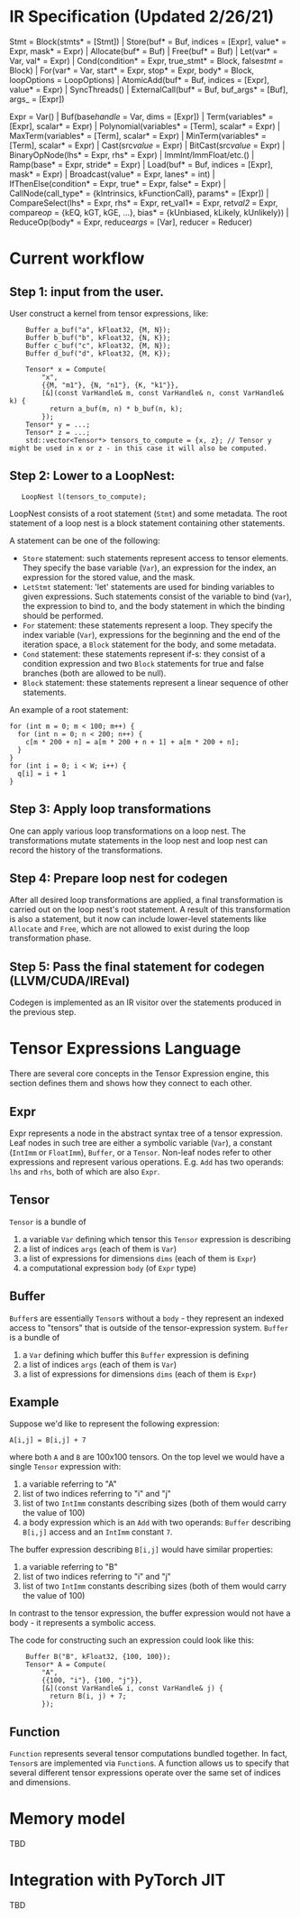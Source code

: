 # IR Specification (Updated 2/26/21)

Stmt
= Block(stmts* = [Stmt])
| Store(buf* = Buf, indices = [Expr], value* = Expr, mask* = Expr)
| Allocate(buf* = Buf)
| Free(buf* = Buf)
| Let(var* = Var, val* = Expr)
| Cond(condition* = Expr, true_stmt* = Block, false*stmt* = Block)
| For(var* = Var, start* = Expr, stop* = Expr, body* = Block, loopOptions = LoopOptions)
| AtomicAdd(buf* = Buf, indices = [Expr], value* = Expr)
| SyncThreads()
| ExternalCall(buf* = Buf, buf_args* = [Buf], args\_ = [Expr])

Expr
= Var()
| Buf(base*handle* = Var, dims = [Expr])
| Term(variables* = [Expr], scalar* = Expr)
| Polynomial(variables* = [Term], scalar* = Expr)
| MaxTerm(variables* = [Term], scalar* = Expr)
| MinTerm(variables* = [Term], scalar* = Expr)
| Cast(src*value* = Expr)
| BitCast(src*value* = Expr)
| BinaryOpNode(lhs* = Expr, rhs* = Expr)
| ImmInt/ImmFloat/etc.()
| Ramp(base* = Expr, stride* = Expr)
| Load(buf* = Buf, indices = [Expr], mask* = Expr)
| Broadcast(value* = Expr, lanes* = int)
| IfThenElse(condition* = Expr, true* = Expr, false* = Expr)
| CallNode(call_type* = {kIntrinsics, kFunctionCall}, params* = [Expr])
| CompareSelect(lhs* = Expr, rhs* = Expr, ret_val1* = Expr, ret*val2* = Expr, compare*op* = {kEQ, kGT, kGE, ...}, bias* = {kUnbiased, kLikely, kUnlikely})
| ReduceOp(body* = Expr, reduce*args* = [Var], reducer = Reducer)

# Current workflow

## Step 1: input from the user.

User construct a kernel from tensor expressions, like:

```
    Buffer a_buf("a", kFloat32, {M, N});
    Buffer b_buf("b", kFloat32, {N, K});
    Buffer c_buf("c", kFloat32, {M, N});
    Buffer d_buf("d", kFloat32, {M, K});

    Tensor* x = Compute(
        "x",
        {{M, "m1"}, {N, "n1"}, {K, "k1"}},
        [&](const VarHandle& m, const VarHandle& n, const VarHandle& k) {
          return a_buf(m, n) * b_buf(n, k);
        });
    Tensor* y = ...;
    Tensor* z = ...;
    std::vector<Tensor*> tensors_to_compute = {x, z}; // Tensor y might be used in x or z - in this case it will also be computed.
```

## Step 2: Lower to a LoopNest:

```
   LoopNest l(tensors_to_compute);
```

LoopNest consists of a root statement (`Stmt`) and some metadata. The root statement of a loop nest is a block statement containing other statements.

A statement can be one of the following:

- `Store` statement: such statements represent access to tensor elements. They specify the base variable (`Var`), an expression for the index, an expression for the stored value, and the mask.
- `LetStmt` statement: 'let' statements are used for binding variables to given expressions. Such statements consist of the variable to bind (`Var`), the expression to bind to, and the body statement in which the binding should be performed.
- `For` statement: these statements represent a loop. They specify the index variable (`Var`), expressions for the beginning and the end of the iteration space, a `Block` statement for the body, and some metadata.
- `Cond` statement: these statements represent if-s: they consist of a condition expression and two `Block` statements for true and false branches (both are allowed to be null).
- `Block` statement: these statements represent a linear sequence of other statements.

An example of a root statement:

```
for (int m = 0; m < 100; m++) {
  for (int n = 0; n < 200; n++) {
    c[m * 200 + n] = a[m * 200 + n + 1] + a[m * 200 + n];
  }
}
for (int i = 0; i < W; i++) {
  q[i] = i + 1
}
```

## Step 3: Apply loop transformations

One can apply various loop transformations on a loop nest. The transformations mutate statements in the loop nest and loop nest can record the history of the transformations.

## Step 4: Prepare loop nest for codegen

After all desired loop transformations are applied, a final transformation is carried out on the loop nest's root statement. A result of this transformation is also a statement, but it now can include lower-level statements like `Allocate` and `Free`, which are not allowed to exist during the loop transformation phase.

## Step 5: Pass the final statement for codegen (LLVM/CUDA/IREval)

Codegen is implemented as an IR visitor over the statements produced in the previous step.

# Tensor Expressions Language

There are several core concepts in the Tensor Expression engine, this section defines them and shows how they connect to each other.

## Expr

Expr represents a node in the abstract syntax tree of a tensor expression. Leaf nodes in such tree are either a symbolic variable (`Var`), a constant (`IntImm` or `FloatImm`), `Buffer`, or a `Tensor`. Non-leaf nodes refer to other expressions and represent various operations. E.g. `Add` has two operands: `lhs` and `rhs`, both of which are also `Expr`.

## Tensor

`Tensor` is a bundle of

1. a variable `Var` defining which tensor this `Tensor` expression is describing
2. a list of indices `args` (each of them is `Var`)
3. a list of expressions for dimensions `dims` (each of them is `Expr`)
4. a computational expression `body` (of `Expr` type)

## Buffer

`Buffer`s are essentially `Tensor`s without a `body` - they represent an indexed access to "tensors" that is outside of the tensor-expression system.
`Buffer` is a bundle of

1. a `Var` defining which buffer this `Buffer` expression is defining
2. a list of indices `args` (each of them is `Var`)
3. a list of expressions for dimensions `dims` (each of them is `Expr`)

## Example

Suppose we'd like to represent the following expression:

```
A[i,j] = B[i,j] + 7
```

where both `A` and `B` are 100x100 tensors.
On the top level we would have a single `Tensor` expression with:

1. a variable referring to "A"
2. list of two indices referring to "i" and "j"
3. list of two `IntImm` constants describing sizes (both of them would carry the value of 100)
4. a body expression which is an `Add` with two operands: `Buffer` describing `B[i,j]` access and an `IntImm` constant `7`.

The buffer expression describing `B[i,j]` would have similar properties:

1. a variable referring to "B"
2. list of two indices referring to "i" and "j"
3. list of two `IntImm` constants describing sizes (both of them would carry the value of 100)

In contrast to the tensor expression, the buffer expression would not have a body - it represents a symbolic access.

The code for constructing such an expression could look like this:

```
    Buffer B("B", kFloat32, {100, 100});
    Tensor* A = Compute(
        "A",
        {{100, "i"}, {100, "j"}},
        [&](const VarHandle& i, const VarHandle& j) {
          return B(i, j) + 7;
        });
```

## Function

`Function` represents several tensor computations bundled together. In fact, `Tensor`s are implemented via `Function`s. A function allows us to specify that several different tensor expressions operate over the same set of indices and dimensions.

# Memory model

TBD

# Integration with PyTorch JIT

TBD
